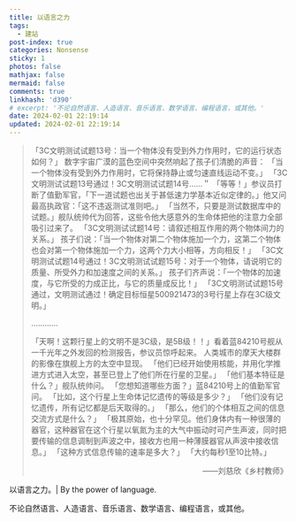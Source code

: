 ```yaml
---
title: 以语言之力
tags:
  - 建站
post-index: true
categories: Nonsense
sticky: 1
photos: false
mathjax: false
mermaid: false
comments: true
linkhash: 'd390'
# excerpt: '不论自然语言、人造语言、音乐语言、数学语言、编程语言，或其他。'
date: 2024-02-01 22:19:14
updated: 2024-02-01 22:19:14
---
```


 > 「3C文明测试试题13号：当一个物体没有受到外力作用时，它的运行状态如何？」
 > 数字宇宙广漠的蓝色空间中突然响起了孩子们清脆的声音：
 > 「当一个物体没有受到外力作用时，它将保持静止或匀速直线运动不变。」
 > 「3C文明测试试题13号通过！3C文明测试试题14号……＂
 > 「等等！」参议员打断了值勤军官，「下一道试题也出关于甚低速力学基本近似定律的。」他又问最高执政官：「这不违返测试准则吧。」
 > 「当然不，只要是测试数据库中的试题。」舰队统帅代为回答，这些令他大感意外的生命体把他的注意力全部吸引过来了。
 > 「3C文明测试试题14号：请叙述相互作用的两个物体间力的关系。」
 > 孩子们说：「当一个物体对第二个物体施加一个力，这第二个物体也会对第一个物体施加一个力，这两个力大小相等，方向相反！」
 > 「3C文明测试试题14号通过！3C文明测试试题15号：对于一个物体，请说明它的质量、所受外力和加速度之间的关系。」
 > 孩子们齐声说：「一个物体的加速度，与它所受的力成正比，与它的质量成反比！」
 > 「3C文明测试试题15号通过，文明测试通过！确定目标恒星500921473的3号行星上存在3C级文明。」
 >
 > …………
 >
 > 「天啊！这颗行星上的文明不是3C级，是5B级！！」看着蓝84210号舰从一千光年之外发回的检测报告，参议员惊呼起来。
 > 人类城市的摩天大楼群的影像在旗舰上方的太空中显现。
 > 「他们已经开始使用核能，并用化学推进方式进入太空，甚至已登上了他们所在行星的卫星。」
 > 「他们基本特征是什么？」舰队统帅问。
 > 「您想知道哪些方面？」蓝84210号上的值勤军官问。
 > 「比如，这个行星上生命体记忆遗传的等级是多少？」
 > 「他们没有记忆遗传，所有记忆都是后天取得的。」
 > 「那么，他们的个体相互之间的信息交流方式是什么？」
 > 「极其原始，也十分罕见。他们身体内有一种很薄的器官，这种器官在这个行星以氧氮为主的大气中振动时可产生声波，同时把要传输的信息调制到声波之中，接收方也用一种薄膜器官从声波中接收信息。」
 > 「这种方式信息传输的速率是多大？」
 > 「大约每秒1至10比特。」
 >
 > <span style="display:block; text-align:right;">——刘慈欣《乡村教师》</span>

以语言之力。|  By the power of language.

不论自然语言、人造语言、音乐语言、数学语言、编程语言，或其他。